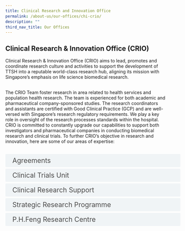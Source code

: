 ```yaml
---
title: Clinical Research and Innovation Office
permalink: /about-us/our-offices/chi-crio/
description: ""
third_nav_title: Our Offices
---
```

<h2> Clinical Research &amp; Innovation Office (CRIO)</h2>

Clinical Research &amp; Innovation Office (CRIO) aims to lead, promotes and coordinate research culture and activities to support the development of TTSH into a reputable world-class research hub, aligning its mission with Singapore’s emphasis on life science biomedical research. <br><br>

The CRIO Team foster research in area related to health services and population health research. The team is experienced for both academic and pharmaceutical company-sponsored studies. The research coordinators and assistants are certified with Good Clinical Practice (GCP) and are well-versed with Singapore’s research regulatory requirements. We play a key role in oversight of the research processes standards within the hospital.
CRIO is committed to constantly upgrade our capabilities to support both investigators and pharmaceutical companies in conducting biomedical research and clinical trials. To further CRIO’s objective in research and innovation, here are some of our areas of expertise:<br><br>

<style>
.button {
  background-color: white;
  cursor: pointer;
  padding: 5px;
  width: 100%;
  border: none;
  text-align: left;
  outline: none;
  font-size: 20px;
  transition: 0.4s;
}

.panel {
  padding: 0 18px;
  display: none;
  background-color: white;
  overflow: hidden;
}



.active,
.button:hover {
  background-color: white;
}

input {
  display: none;
}

label {
  position: relative;
  display: block;
  padding: 8px 22px;
  margin: 0 0 5px 0;
  cursor: pointer;
  background: #F0F4F6;
  border-radius: 3px;
  width: 100%;
  color: #484848;
  transition: height 0.4s;
  font-size: 1.5em;
}

label:hover {
  background: #BD2D37;
  color: #FFF;
}

.accordion-content {
  padding: 10px 0px 30px 30px;
  margin: 0 0 1px 0;
  border-radius: 3px;
	font-size: 1.25em;
	line-height: 2.2rem;
}

input + label::before {
  content: url("/images/chevron-down.svg");
  font-weight: 400;
  font-size: 1.25em;
  line-height: 1.1rem;
  padding: 0;
  position: absolute;
  right: 0.5rem;
  top: 50%;
  transform: translateY(-50%);
  transition: transform 0.4s ease-in-out;
}

input:checked + label::before {
  content: url("/images/chevron-up.svg");
  transform: translateY(-50%) rotateZ(180deg);
}

input + label + .accordion-content {
  display: none;
}

input:checked + label + .accordion-content {
  display: block;
}

th, td {
  border-style: hidden;
}
</style>

<div>
	<input id="title1" type="checkbox"><label for="title1">	Agreements</label>
	<div class="accordion-content">
	<div class="para">Facilitate agreements that safeguard the hospital and its stakeholders’ interests. These agreements ensure that every study/ trial is conducted according to all applicable laws and regulations, and the relevant ethics and regulatory requirements 
</div>
	</div>
	<input id="title2" type="checkbox"><label for="title2">Clinical Trials Unit </label>
	<div class="accordion-content">
	<div class="para">The Clinical Trials Unit is made up of a team of GCP- (Good Clinical Practice) and CITI (Collaborative Institutional Training Initiative)-certified clinical research coordinators who conduct both early and late phase trials. To find out more, please contact <a href="mailto:clinicaltrial@ttsh.com.sg">clinicaltrial@ttsh.com.sg</a>.
</div>
	</div>
		</div>
<div>		
<input id="title3" type="checkbox"><label for="title3">Clinical Research Support</label>
	<div class="accordion-content">
	<div class="para">Clinical Research Support (CRS) unit consists of medical statisticians and epidemiologist that work closely with researchers through the research process; from the conceptualisation of ideas, developing study protocols, collecting and analysing the relevant data, and publication of research findings.
</div>
	</div>
<div>	
<input id="title4" type="checkbox"><label for="title4">Strategic Research Programme</label>
	<div class="accordion-content">
	<div class="para">The Strategic Research Programme Track, under the Ng Teng Fong Healthcare Innovation Programme (NTF HIP), is a platform set up to fund thematic Strategic Research Programmes that drive value through translational research, to achieve better patient outcomes, population health outcomes, and sustainable care. 
</div></div>
<div>	
<input id="title5" type="checkbox"><label for="title5">P.H.Feng Research Centre</label>
	<div class="accordion-content">
	<div class="para">P.H.Feng Research Centre was established to consolidate clinical trials within Tan Tock Seng Hospital and facilitate collaborations with academics and industry partners in research. It is designed to conduct high quality clinical trials, enabling patient access to novel therapeutics and innovative technology.<br><br>
The Research Centre offers various facilities such as examination rooms, infusion rooms, beds for inpatient and outpatient studies, a drug storage room, a laboratory specimen processing room; and services such as in-house physician for safety monitoring, study coordinators for project and subject management, research nurses for drug infusion and procedures. 
		
		
<img alt="1" src="/images/phfeng%20research%20centre.png">
	
</div></div></div></div></div>